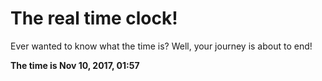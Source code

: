 # The real time clock!

Ever wanted to know what the time is? Well, your journey is about to end!

**The time is Nov 10, 2017, 01:57**